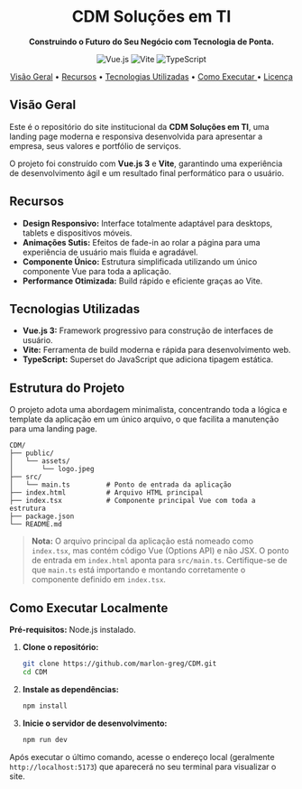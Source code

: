 <div align="center">
  <h1>CDM Soluções em TI</h1>
  <p><strong>Construindo o Futuro do Seu Negócio com Tecnologia de Ponta.</strong></p>

  <p>
    <img alt="Vue.js" src="https://img.shields.io/badge/Vue.js-35495E?style=for-the-badge&logo=vue.js&logoColor=4FC08D" />
    <img alt="Vite" src="https://img.shields.io/badge/Vite-646CFF?style=for-the-badge&logo=vite&logoColor=white" />
    <img alt="TypeScript" src="https://img.shields.io/badge/TypeScript-007ACC?style=for-the-badge&logo=typescript&logoColor=white" />
  </p>

  <p>
    <a href="#visão-geral">Visão Geral</a> •
    <a href="#recursos">Recursos</a> •
    <a href="#tecnologias-utilizadas">Tecnologias Utilizadas</a> •
    <a href="#como-executar-localmente">Como Executar </a> •
    <a href="#licença">Licença</a>
  </p>
</div>
 
## Visão Geral
 
Este é o repositório do site institucional da **CDM Soluções em TI**, uma landing page moderna e responsiva desenvolvida para apresentar a empresa, seus valores e portfólio de serviços.
 
O projeto foi construído com **Vue.js 3** e **Vite**, garantindo uma experiência de desenvolvimento ágil e um resultado final performático para o usuário.
 
<!--
##  Deploy

Acesse a versão ao vivo do projeto em: **[seusite.com.br](https://seusite.com.br)**
-->

## Recursos

- **Design Responsivo:** Interface totalmente adaptável para desktops, tablets e dispositivos móveis.
- **Animações Sutis:** Efeitos de fade-in ao rolar a página para uma experiência de usuário mais fluida e agradável.
- **Componente Único:** Estrutura simplificada utilizando um único componente Vue para toda a aplicação.
- **Performance Otimizada:** Build rápido e eficiente graças ao Vite.

## Tecnologias Utilizadas

- **Vue.js 3:** Framework progressivo para construção de interfaces de usuário.
- **Vite:** Ferramenta de build moderna e rápida para desenvolvimento web.
- **TypeScript:** Superset do JavaScript que adiciona tipagem estática.

## Estrutura do Projeto

O projeto adota uma abordagem minimalista, concentrando toda a lógica e template da aplicação em um único arquivo, o que facilita a manutenção para uma landing page.

```
CDM/
├── public/
│   └── assets/
│       └── logo.jpeg
├── src/
│   └── main.ts         # Ponto de entrada da aplicação
├── index.html          # Arquivo HTML principal
├── index.tsx           # Componente principal Vue com toda a estrutura
├── package.json
└── README.md
```

> **Nota:** O arquivo principal da aplicação está nomeado como `index.tsx`, mas contém código Vue (Options API) e não JSX. O ponto de entrada em `index.html` aponta para `src/main.ts`. Certifique-se de que `main.ts` está importando e montando corretamente o componente definido em `index.tsx`.

## Como Executar Localmente

**Pré-requisitos:** Node.js instalado.

1. **Clone o repositório:**

   ```bash
   git clone https://github.com/marlon-greg/CDM.git
   cd CDM
   ```

2. **Instale as dependências:**
   ```bash
   npm install
   ```
3. **Inicie o servidor de desenvolvimento:**
   ```bash
   npm run dev
   ```

Após executar o último comando, acesse o endereço local (geralmente `http://localhost:5173`) que aparecerá no seu terminal para visualizar o site.
<!--
## 📄 Licença

Este projeto não possui uma licença definida. Recomendo adicionar um arquivo `LICENSE` para esclarecer os termos de uso do código.
-->
